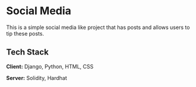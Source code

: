 # Social Media

This is a simple social media like project that has posts and allows users to tip these posts. 


## Tech Stack

**Client:** Django, Python, HTML, CSS

**Server:** Solidity, Hardhat
